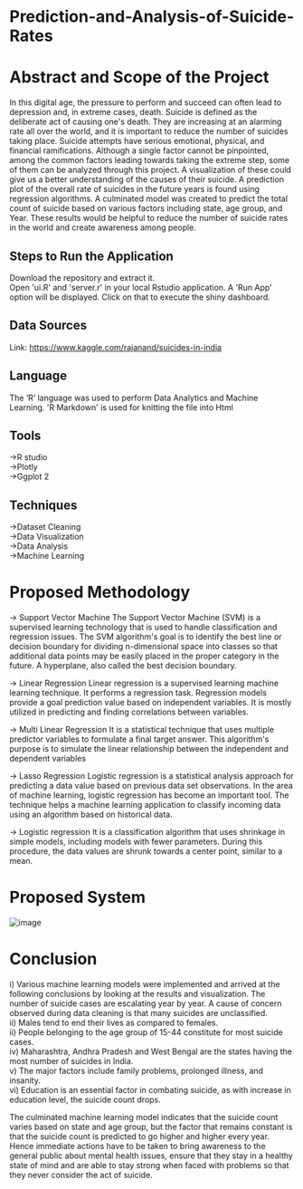 # Prediction-and-Analysis-of-Suicide-Rates

# Abstract and Scope of the Project

In this digital age, the pressure to perform and succeed can often lead to depression and, in extreme cases, death. Suicide is defined as the deliberate act of causing one's death. They are increasing at an alarming rate all over the world, and it is important to reduce the number of suicides taking place. Suicide attempts have serious emotional, physical, and financial ramifications. Although a single factor cannot be pinpointed, among the common factors leading towards taking the extreme step, some of them can be analyzed through this project. A visualization of these could give us a better understanding of the causes of their suicide. A prediction plot of the overall rate of suicides in the future years is found using regression algorithms. A culminated model was created to predict the total count of suicide based on various factors including state, age group, and Year. These results would be helpful to reduce the number of suicide rates in the world and create awareness among people. 

## Steps to Run the Application

Download the repository and extract it.
<br>
Open 'ui.R' and 'server.r' in your local Rstudio application. A 'Run App' option will be displayed. Click on that to execute the shiny dashboard.

## Data Sources

Link: https://www.kaggle.com/rajanand/suicides-in-india

## Language 
The ‘R’ language was used to perform Data Analytics and Machine Learning. 'R Markdown' is used for knitting the file into Html

## Tools
->R studio <br>
->Plotly <br>
->Ggplot 2


## Techniques
->Dataset Cleaning <br>
->Data Visualization <br>
->Data Analysis <br>
->Machine Learning <br>

# Proposed Methodology

-> Support Vector Machine 
The Support Vector Machine (SVM) is a supervised learning technology that is used to handle classification and regression issues. The SVM algorithm's goal is to identify the best line or decision boundary for dividing n-dimensional space into classes so that additional data points may be easily placed in the proper category in the future. A hyperplane, also called the best decision boundary.

-> Linear Regression
Linear regression is a supervised learning machine learning technique. It performs a regression task. Regression models provide a goal prediction value based on independent variables. It is mostly utilized in predicting and finding correlations between variables.


-> Multi Linear Regression
It is a statistical technique that uses multiple predictor variables to formulate a final target answer. This algorithm's purpose is to simulate the linear relationship between the independent and dependent variables

-> Lasso Regression
Logistic regression is a statistical analysis approach for predicting a data value based on previous data set observations. In the area of machine learning, logistic regression has become an important tool. The technique helps a machine learning application to classify incoming data using an algorithm based on historical data. 

-> Logistic regression
 It is a classification algorithm that uses shrinkage in simple models, including models with fewer parameters. During this procedure, the data values are shrunk towards a center point, similar to a mean.

# Proposed System

![image](https://user-images.githubusercontent.com/65520755/149009157-d7014ad6-7e35-4562-b9c5-855df382c81a.png)



# Conclusion 

i) Various machine learning models were implemented and arrived at the following conclusions by looking at the results and visualization. The number of suicide cases are escalating year by year. A cause of concern observed during data cleaning is that many suicides are unclassified. <br>
ii) Males tend to end their lives as compared to females. <br>
ii) People belonging to the age group of 15-44 constitute for most suicide cases. <br>
iv) Maharashtra, Andhra Pradesh and West Bengal are the states having the most number of suicides in India. <br>
v) The major factors include family problems, prolonged illness, and insanity. <br>
vi) Education is an essential factor in combating suicide, as with increase in education level, the suicide count drops. <br>

The culminated machine learning model indicates that the suicide count varies based on state and age group, but the factor that remains constant is that the suicide count is predicted to go higher and higher every year. Hence immediate actions have to be taken to bring awareness to the general public about mental health issues, ensure that they stay in a healthy state of mind and are able to stay strong when faced with problems so that they never consider the act of suicide.


